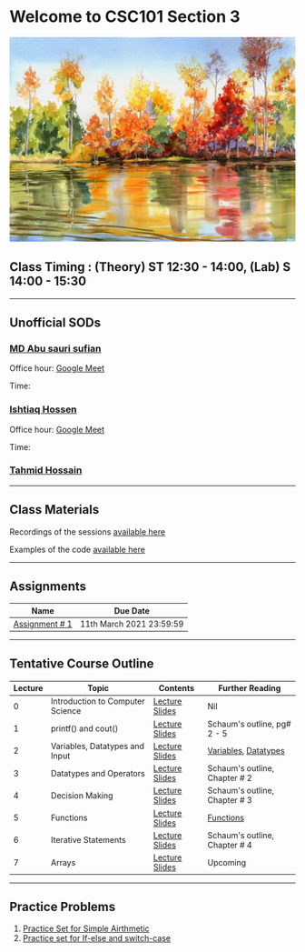 # Welcome to CSC101 Section 3

![Fall](/fall.jpg)

## Class Timing : (Theory) ST 12:30 - 14:00, (Lab) S 14:00 - 15:30
* * *


## Unofficial SODs

### [MD Abu sauri sufian](mailto:1930839@iub.edu.bd) 

Office hour: [Google Meet]()

Time:


### [Ishtiaq Hossen](mailto:1921532@iub.edu.bd)

Office hour: [Google Meet]()

Time:


### [Tahmid Hossain](mailto:1820228@iub.edu.bd)


* * * 
## Class Materials

Recordings of the sessions [available here](https://drive.google.com/drive/folders/1KJXF4o9NnCreQNrr8g3MzASutwhrIAZQ?usp=sharing)


Examples of the code [available here](https://github.com/Romasa/Introductory-Programming-with-C-Plus-Plus)

* * * 

## Assignments

Name | Due Date 
-----| ----------------
[Assignment # 1](https://docs.google.com/document/d/1VfYTZk0BiYO6BzGLe5W3oss_bgDzCk0CzP1vwFXS6VE/edit?usp=sharing) | 11th March 2021 23:59:59

* * *

## Tentative Course Outline

Lecture  | Topic | Contents  | Further Reading
---------|-------|-----------|-----------------------
0 | Introduction to Computer Science | [Lecture Slides](https://docs.google.com/presentation/d/1WzYITyGFqdw9tjBzAaRi6bUc596Juk3BmlwPERzMtyE/edit?usp=sharing) | Nil
1 | printf() and cout() | [Lecture Slides](https://docs.google.com/presentation/d/1POaPIfWOyYCynZggYynVUnbCoiNCSo6eCY9bxDtKsME/edit?usp=sharing) | Schaum's outline, pg# 2 - 5
2 | Variables, Datatypes and Input | [Lecture Slides](https://docs.google.com/presentation/d/1q0mrhAz57rkCCBlHCrfZ3e0dW64GgP9agD_Zen4so_A/edit?usp=sharing) | [Variables](https://drive.google.com/file/d/1Fi9cjMXSLCFeSHLLYZ58iAFsQcypE917/view?usp=sharing),  [Datatypes](https://drive.google.com/file/d/1Fi9cjMXSLCFeSHLLYZ58iAFsQcypE917/view?usp=sharing)
3 | Datatypes and Operators  | [Lecture Slides](https://docs.google.com/presentation/d/1fob7spDAPqYFZx2FIIcfWsbUGjSfVPcHUUwB3yUKVps/edit?usp=sharing) | Schaum's outline, Chapter # 2
4 | Decision Making  | [Lecture Slides](https://docs.google.com/presentation/d/1DUohKCdo57a2rM6TTlB5C7hO2npF2VKNjaFmkIzoyGE/edit?usp=sharing) | Schaum's outline, Chapter # 3
5 | Functions | [Lecture Slides](https://docs.google.com/presentation/d/1kkkTd3fs6L6gm53pl58CysR50SL0D7-IhUs2w4WLYaY/edit?usp=sharing) | [Functions](https://drive.google.com/file/d/1Sb83AJUUp0NIUyJBeL7oblkp1ReIWeNj/view?usp=sharing)   
6 | Iterative Statements | [Lecture Slides](https://docs.google.com/presentation/d/1Kx2pTD-cy2EsRJvlUy23TBaX9OmNqAduMxVsH1NZCRI/edit?usp=sharing) | Schaum's outline, Chapter # 4  
7 | Arrays | [Lecture Slides]() | Upcoming  



* * *

## Practice Problems
1. [Practice Set for Simple Airthmetic](https://docs.google.com/document/d/1uZrc1sv3mHkYIXJMd8HTOQdXakFdiLhvrYthV3krSfc/edit?usp=sharing)
2. [Practice set for If-else and switch-case](https://docs.google.com/document/d/1M0qt1GzSlCLe2OVImeRUehOij-YRc-36Y_3jyUIPEUQ/edit?usp=sharing)
